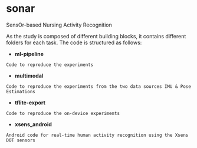 # sonar
SensOr-based Nursing Activity Recognition

As the study is composed of different building blocks, it contains different folders for each task. The code is structured as follows:
- **ml-pipeline**
```
Code to reproduce the experiments
```
- **multimodal**
```
Code to reproduce the experiments from the two data sources IMU & Pose Estimations
```
- **tflite-export**
```
Code to reproduce the on-device experiments
```
- **xsens_android**
```
Android code for real-time human activity recognition using the Xsens DOT sensors
```

